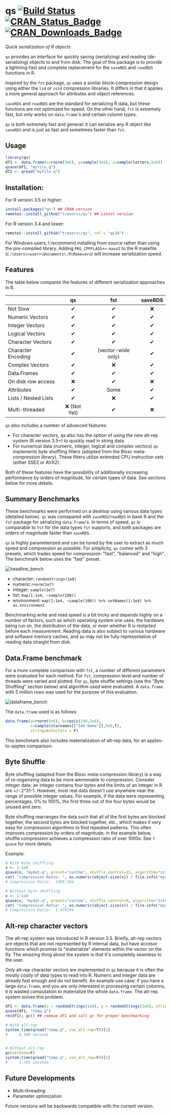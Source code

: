 # qs [![Build Status](https://travis-ci.org/traversc/qs.svg)](https://travis-ci.org/traversc/qs) [![CRAN\_Status\_Badge](http://www.r-pkg.org/badges/version/qs)](https://cran.r-project.org/package=qs) [![CRAN\_Downloads\_Badge](https://cranlogs.r-pkg.org/badges/qs)](https://cran.r-project.org/package=qs)

*Quick serialization of R objects*

`qs` provides an interface for quickly saving (serializing) and reading (de-serializing) objects to and from disk. The goal of this package is to provide a lightning-fast and complete replacement for the `saveRDS` and `readRDS` functions in R.

Inspired by the `fst` package, `qs` uses a similar block-compression design using either the `lz4` or `zstd` compression libraries. It differs in that it applies a more general approach for attributes and object references.  

`saveRDS` and `readRDS` are the standard for serializing R data, but these functions are not optimized for speed.  On the other hand, `fst` is extremely fast, but only works on `data.frame`'s and certain column types.  

`qs` is both  extremely fast and general: it can serialize any R object like `saveRDS` and is just as fast and sometimes faster than `fst`.

## Usage

```r
library(qs)
df1 <- data.frame(x=rnorm(5e6), y=sample(5e6), z=sample(letters,5e6))
qsave(df1, "myfile.q")
df2 <- qread("myfile.q")
```
## Installation:
For R version 3.5 or higher:

```r
install.packages("qs") ## CRAN version
remotes::install_github("traversc/qs") ## Latest version
```
For R version 3.4 and lower:

```r
remotes::install_github("traversc/qs", ref = "qs34")
```
For Windows users, I recommend installing from source rather than using the pre-compiled library. Adding `PKG_CPPFLAGS+=-mavx2` to the R makefile (`C:\Users\<user>\Documents\.R\Makevars`) will increase serialization speed. 
## Features
The table below compares the features of different serialization approaches in R.

|                    | qs         | fst           | saveRDS  |
|--------------------|:-----------:|:---------------:|:----------:|
| Not Slow             | &#10004;   | &#10004;       | &#10060; |
| Numeric Vectors    | &#10004;   | &#10004;       | &#10004;  |
| Integer Vectors    | &#10004;   | &#10004;       | &#10004;  |
| Logical Vectors    | &#10004;   | &#10004;       | &#10004;  |
| Character Vectors  | &#10004;   | &#10004;       | &#10004;  |
| Character Encoding | &#10004;   | (vector-wide only) | &#10004;  |
| Complex Vectors    | &#10004;   | &#10060;      | &#10004;  |
| Data.Frames        | &#10004;   | &#10004;       | &#10004;  |
| On disk row access | &#10060;  | &#10004;       | &#10060; |
| Attributes         | &#10004;   | Some          | &#10004;  |
| Lists / Nested Lists| &#10004;   |  &#10060;     | &#10004;  |
| Multi-threaded     | &#10060; (Not Yet) | &#10004;      |  &#10060;   |


`qs` also includes a number of advanced features:

* For character vectors, qs also has the option of using the new alt-rep system (R version 3.5+) to quickly read in string data.
* For numerical data (numeric, integer, logical and complex vectors) `qs` implements byte shuffling filters (adopted from the Blosc meta-compression library).  These filters utilize extended CPU instruction sets (either SSE2 or AVX2).

Both of these features have the possibility of additionally increasing performance by orders of magnitude, for certain types of data.  See sections below for more details.  
## Summary Benchmarks

These benchmarks were performed on a desktop using various data types (detailed below). `qs` was comapared with `saveRDS`/`readRDS` in base R and the `fst` package for serializing `data.frame`'s.  In terms of speed, `qs` is  comparable to `fst` for the data types `fst` supports, and both packages are orders of magnitude faster than `saveRDS`.  

`qs` is highly parameterized and can be tuned by the user to extract as much speed and compression as possible.  For simplicity, `qs` comes with 3 presets, which trades speed for compression: "fast", "balanced" and "high".  The benchmark below uses the "fast" preset.  

![](vignettes/headline_bench.png "headline_bench")

* character: `randomStrings(1e6)`
* numeric:`rnorm(1e7)`
* integer: `sample(1e7)`
* list: `map(1:1e4, ~sample(100))`
* environment: `map(1:1e4, ~sample(100)) %>% setNames(1:1e4) %>% as.environment`


Benchmarking write and read speed is a bit tricky and depends highly on a number of factors, such as which operating system one uses, the hardware being run on, the distribution of the data, or even whether R is restarted before each measurement.  Reading data is also subject to various hardware and software memory caches, and so may not be fully representative of reading data straight from disk.  

## Data.Frame benchmark

For a more complete comparison with `fst`, a number of different parameters were evaluated for each method.  For `fst`, compression level and number of threads were varied and plotted.  For `qs`, byte shuffle settings (see the "Byte Shuffling" section below) and algorithm used were evaluated.  A `data.frame` with 5 million rows was used for the purpose of this evaluation. 

![](vignettes/dataframe_bench.png "dataframe_bench")

The `data.frame` used is as follows:

```r
data.frame(a=rnorm(5e6), b=rpois(100,5e6),
           c=sample(starnames[["IAU Name"]],5e6,T), 
           stringsAsFactors = F)
```

This benchmark also includes materialization of alt-rep data, for an apples-to-apples comparison.  

## Byte Shuffle

Byte shuffling (adapted from the Blosc meta-compression library) is a way of re-organizing data to be more ammenable to compression.  Consider integer data: an integer contains four bytes and the limits of an integer in R are +/- 2^31-1.  However, most real data doesn't use anywhere near the range of possible integer values.  For example, if the data were representing percentages, 0% to 100%, the first three out of the four bytes would be unused and zero.    

Byte shuffling rearranges the data such that all of the first bytes are blocked together, the second bytes are blocked together, etc., which makes it very easy for compression algorithms to find repeated patterns.  This often improves compression by orders of magnitude; in the example below, shuffle compression achieves a compression ratio of over 1000x.  See `?qsave` for more details. 

Example:

```r
# With byte shuffling
x <- 1:1e8
qsave(x, "mydat.q", preset="custom", shuffle_control=15, algorithm="zstd")
cat( "Compression Ratio: ", as.numeric(object.size(x)) / file.info("mydat.q")$size, "\n" )
# Compression Ratio:  1389.164

# Without byte shuffling
x <- 1:1e8
qsave(x, "mydat.q", preset="custom", shuffle_control=0, algorithm="zstd")
cat( "Compression Ratio: ", as.numeric(object.size(x)) / file.info("mydat.q")$size, "\n" )
# Compression Ratio:  1.479294 
```

## Alt-rep character vectors

The alt-rep system was introduced in R version 3.5.  Briefly, alt-rep vectors are objects that are not represented by R internal data, but have accesor functions which promise to "materialize" elements within the vector on the fly.  The amazing thing about the system is that it's completely seamless to the user.  

Only alt-rep character vectors are implemented in `qs` because it is often the mostly costly of data types to read into R.  Numeric and integer data are already fast enough and do not benefit.  An example use case: if you have a large `data.frame`, and you are only interested in processing certain columns, it is wasted computatoin to materialize the whole `data.frame`.  The alt-rep system solves this problem.  


```r
df1 <- data.frame(x = randomStrings(1e6), y = randomStrings(1e6), stringsAsFactors = F)
qsave(df1, "temp.q")
rm(df1); gc() ## remove df1 and call gc for proper benchmarking

# With alt-rep
system.time(qread("temp.q", use_alt_rep=T))[1]
#     0.109 seconds


# Without alt-rep
gc(verbose=F)
system.time(qread("temp.q", use_alt_rep=F))[1]
#     1.703 seconds
```

## Future Developments

* Multi-threading
* Parameter optimization

Future versions will be backwards compatible with the current version.  
